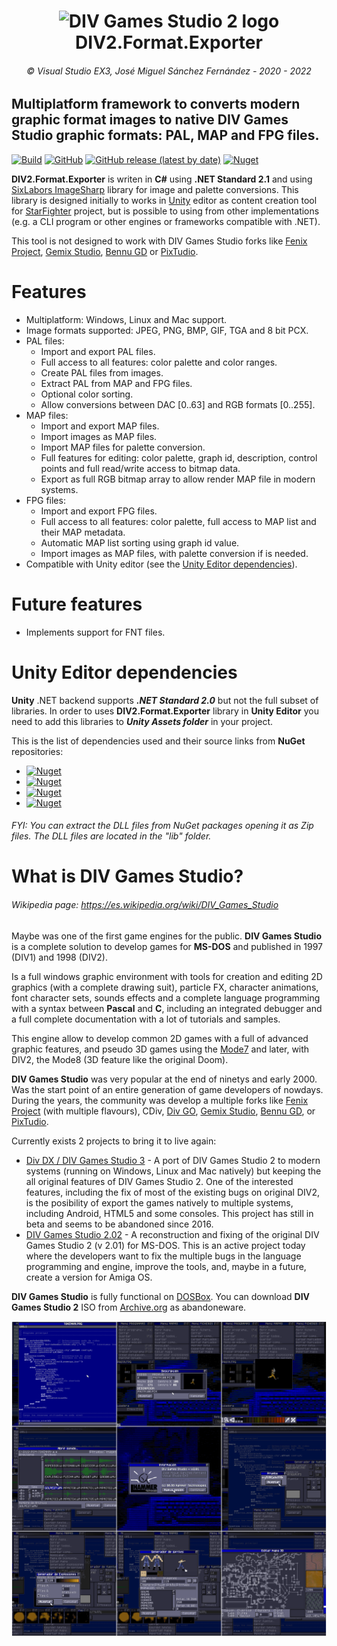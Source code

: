 <h1 align="center">
<img src="https://github.com/VisualStudioEX3/Home/blob/master/pictures/div_games_studio/div2_logo/div2_logo.png" alt="DIV Games Studio 2 logo" width="512" />
<br>
DIV2.Format.Exporter</h1>

<h6 align="center">© Visual Studio EX3, José Miguel Sánchez Fernández - 2020 - 2022</h6>

## Multiplatform framework to converts modern graphic format images to native DIV Games Studio graphic formats: PAL, MAP and FPG files.

[![Build](https://github.com/VisualStudioEX3/DIV2.Format.Exporter/workflows/Build/badge.svg)](https://github.com/VisualStudioEX3/DIV2.Format.Exporter/actions)
[![GitHub](https://img.shields.io/github/license/VisualStudioEX3/DIV2.Format.Exporter?color=yellow)](https://opensource.org/licenses/MIT)
[![GitHub release (latest by date)](https://img.shields.io/github/v/release/VisualStudioEX3/DIV2.Format.Exporter?color=green)](https://github.com/VisualStudioEX3/DIV2.Format.Exporter/releases/)
[![Nuget](https://img.shields.io/nuget/v/DIV2.Format.Exporter?logo=nuget&label=NuGet)](https://www.nuget.org/packages/DIV2.Format.Exporter/)

**DIV2.Format.Exporter** is writen in **C#** using **.NET Standard 2.1** and using [SixLabors ImageSharp](https://github.com/SixLabors/ImageSharp) library for image and palette conversions. This library is designed initially to works in [Unity](https://unity.com/) editor as content creation tool for [StarFighter](https://github.com/VisualStudioEX3/StarFighter) project, but is possible to using from other implementations (e.g. a CLI program or other engines or frameworks compatible with .NET).

This tool is not designed to work with DIV Games Studio forks like [Fenix Project](https://web.archive.org/web/20071012230137/http://fenix.divsite.net/), [Gemix Studio](http://www.gemixstudio.com/), [Bennu GD](https://www.bennugd.org/) or [PixTudio](https://pixtudio.org/).

# Features
* Multiplatform: Windows, Linux and Mac support.
* Image formats supported: JPEG, PNG, BMP, GIF, TGA and 8 bit PCX.
* PAL files:
  * Import and export PAL files.
  * Full access to all features: color palette and color ranges.
  * Create PAL files from images.
  * Extract PAL from MAP and FPG files.
  * Optional color sorting.
  * Allow conversions between DAC [0..63] and RGB formats [0..255].
* MAP files:
  * Import and export MAP files.
  * Import images as MAP files.
  * Import MAP files for palette conversion.
  * Full features for editing: color palette, graph id, description, control points and full read/write access to bitmap data.
  * Export as full RGB bitmap array to allow render MAP file in modern systems.
* FPG files:
  * Import and export FPG files.
  * Full access to all features: color palette, full access to MAP list and their MAP metadata.
  * Automatic MAP list sorting using graph id value.
  * Import images as MAP files, with palette conversion if is needed.
* Compatible with Unity editor (see the [Unity Editor dependencies](#unity-editor-dependencies)).
  
# Future features
* Implements support for FNT files.

# Unity Editor dependencies
**Unity** .NET backend supports ***.NET Standard 2.0*** but not the full subset of libraries. In order to uses **DIV2.Format.Exporter** library in **Unity Editor** you need to add this libraries to ***Unity Assets folder*** in your project.

This is the list of dependencies used and their source links from **NuGet** repositories:
- [![Nuget](https://img.shields.io/nuget/v/System.Buffers?logo=nuget&label=NuGet:%20System.Buffers)](https://www.nuget.org/packages/System.Buffers/)
- [![Nuget](https://img.shields.io/nuget/v/System.Memory?logo=nuget&label=NuGet:%20System.Memory)](https://www.nuget.org/packages/System.Memory/)
- [![Nuget](https://img.shields.io/nuget/v/System.Numerics.Vectors?logo=nuget&label=NuGet:%20System.Numerics.Vectors)](https://www.nuget.org/packages/System.Numerics.Vectors/)
- [![Nuget](https://img.shields.io/nuget/v/System.Runtime.CompilerServices.Unsafe?logo=nuget&label=NuGet:%20System.Runtime.CompilerServices.Unsafe)](https://www.nuget.org/packages/System.Runtime.CompilerServices.Unsafe/)

###### FYI: You can extract the DLL files from NuGet packages opening it as Zip files. The DLL files are located in the "lib" folder.

# What is DIV Games Studio?

###### Wikipedia page: https://es.wikipedia.org/wiki/DIV_Games_Studio

Maybe was one of the first game engines for the public. **DIV Games Studio** is a complete solution to develop games for **MS-DOS** and published in 1997 (DIV1) and 1998 (DIV2). 

Is a full windows graphic environment with tools for creation and editing 2D graphics (with a complete drawing suit), particle FX, character animations, font character sets, sounds effects and a complete language programming with a syntax between **Pascal** and **C**, including an integrated debugger and a full complete documentation with a lot of tutorials and samples. 

This engine allow to develop common 2D games with a full of advanced graphic features, and pseudo 3D games using the [Mode7](https://en.wikipedia.org/wiki/Mode_7) and later, with DIV2, the Mode8 (3D feature like the original Doom).

**DIV Games Studio** was very popular at the end of ninetys and early 2000. Was the start point of an entire generation of game developers of nowdays. During the years, the community was develop a multiple forks like [Fenix Project](https://web.archive.org/web/20071012230137/http://fenix.divsite.net/) (with multiple flavours), CDiv, [Div GO](https://www.divgo.net/), [Gemix Studio](http://www.gemixstudio.com/), [Bennu GD](https://www.bennugd.org/), or [PixTudio](https://pixtudio.org/).

Currently exists 2 projects to bring it to live again:
* [Div DX / DIV Games Studio 3](https://github.com/DIVGAMES/DIV-Games-Studio) - A port of DIV Games Studio 2 to modern systems (running on Windows, Linux and Mac natively) but keeping the all original features of DIV Games Studio 2. One of the interested features, including the fix of most of the existing bugs on original DIV2, is the posibility of export the games natively to multiple systems, including Android, HTML5 and some consoles. This project has still in beta and seems to be abandoned since 2016.
* [DIV Games Studio 2.02](https://github.com/vii1/DIV) - A reconstruction and fixing of the original DIV Games Studio 2 (v 2.01) for MS-DOS. This is an active project today where the developers want to fix the multiple bugs in the language programming and engine, improve the tools, and, maybe in a future, create a version for Amiga OS.

**DIV Games Studio** is fully functional on [DOSBox](https://www.dosbox.com/). You can download **DIV Games Studio 2** ISO from [Archive.org](https://archive.org/details/div-games-studio-2) as abandoneware.

![DIV Games Studio 2 screenshots](https://github.com/VisualStudioEX3/Home/blob/master/pictures/div_games_studio/div2_screen_mosaic.png)
